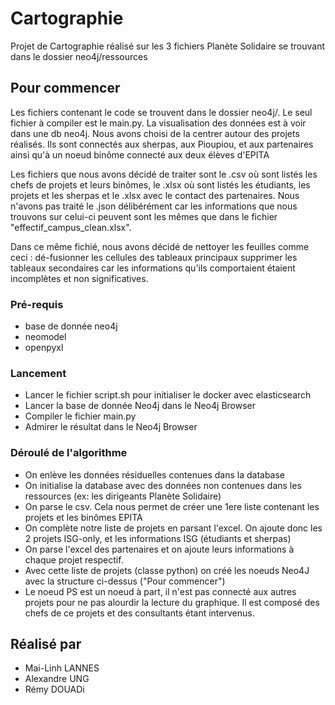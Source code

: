 # Cartographie

Projet de Cartographie réalisé sur les 3 fichiers Planète Solidaire se trouvant dans le dossier neo4j/ressources

## Pour commencer

Les fichiers contenant le code se trouvent dans le dossier neo4j/.
Le seul fichier à compiler est le main.py.
La visualisation des données est à voir dans une db neo4j.
Nous avons choisi de la centrer autour des projets réalisés.
Ils sont connectés aux sherpas, aux Pioupiou, et aux partenaires ainsi qu'à un noeud binôme connecté aux deux élèves d'EPITA

Les fichiers que nous avons décidé de traiter sont le .csv où sont listés les chefs de projets et leurs binômes, le .xlsx où sont listés les étudiants, les projets et les sherpas et le .xlsx avec le contact des partenaires.
Nous n'avons pas traité le .json délibérément car les informations que nous trouvons sur celui-ci peuvent sont les mêmes que dans le fichier "effectif_campus_clean.xlsx".

Dans ce même fichié, nous avons décidé de nettoyer les feuilles comme ceci :
dé-fusionner les cellules des tableaux principaux
supprimer les tableaux secondaires car les informations qu'ils comportaient étaient incomplètes et non significatives. 

### Pré-requis

- base de donnée neo4j
- neomodel
- openpyxl

### Lancement

- Lancer le fichier script.sh pour initialiser le docker avec elasticsearch
- Lancer la base de donnée Neo4j dans le Neo4j Browser
- Compiler le fichier main.py
- Admirer le résultat dans le Neo4j Browser

### Déroulé de l'algorithme

- On enlève les données résiduelles contenues dans la database
- On initialise la database avec des données non contenues dans les ressources (ex: les dirigeants Planète Solidaire)
- On parse le csv. Cela nous permet de créer une 1ere liste contenant les projets et les binômes EPITA
- On complète notre liste de projets en parsant l'excel. On ajoute donc les 2 projets ISG-only, et les informations ISG (étudiants et sherpas)
- On parse l'excel des partenaires et on ajoute leurs informations à chaque projet respectif.
- Avec cette liste de projets (classe python) on créé les noeuds Neo4J avec la structure ci-dessus ("Pour commencer")
- Le noeud PS est un noeud à part, il n'est pas connecté aux autres projets pour ne pas alourdir la lecture du graphique. Il est composé des chefs de ce projets et des consultants étant intervenus.

## Réalisé par

* Mai-Linh LANNES
* Alexandre UNG
* Rémy DOUADi


